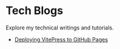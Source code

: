 # Tech Blogs

Explore my technical writings and tutorials.

- [Deploying VitePress to GitHub Pages](./github-page.md)
